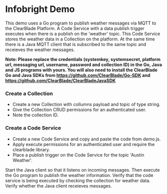 # Infobright Demo

This demo uses a Go program to publish weather messages via MQTT to the ClearBlade Platform. A Code Service with a data publish trigger executes when there is a publish on the 'weather' topic. This Code Service stores the weather data in a Collection on the platform. At the same time there is a Java MQTT client that is subscribed to the same topic and receieves the weather messages.

**Note: Please replace the credentials (systemkey, systemsecret, platform url, messaging url, username, password and collection ID) in the Go, Java and JS programs with yours. You will also need to install the ClearBlade Go and Java SDKs from https://github.com/ClearBlade/Go-SDK and https://github.com/ClearBlade/ClearBladeJavaSDK**

### Create a Collection
- Create a new Collection with collumns payload and topic of type string.
- Give the Collection CRUD permissions for an authenticated user.
- Note the collection ID.

### Create a Code Service
- Create a new Code Service and copy and paste the code from demo.js.
- Apply execute permissions for an authenticated user and require the clearblade library.
- Place a publish trigger on the Code Service for the topic 'Austin Weather'.

Start the Java client so that it listens on incoming messages. Then execute the Go program to publish the weather information. Verify that the code service is being executed by checking the collection for weather data. Verify whether the Java client receieves messages.